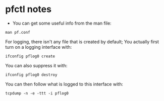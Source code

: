 # pfctl notes
* You can get some useful info from the man file:
```
man pf.conf
```
For logging, there isn't any file that is created by default; You actually first turn on a logging interface with:
```
ifconfig pflog0 create
```
You can also suppress it with:
```
ifconfig pflog0 destroy
```
You can then follow what is logged to this interface with:
```
tcpdump -n -e -ttt -i pflog0
```
